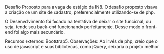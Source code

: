Desafio Proposto para a vaga de estágio da IN8.
O desafio proposto visava a criação de um site de cadastro, preferencialmente utilizando-se de php.

O Desenvolvimento foi focado na tentativa de deixar o site funcional, ou seja, tendo seu back-end funcionando perfeitamente. Desse modo o front-end foi algo mais secundário.

Recursos externos: Bootstrap5.
Observações: Ao invés de php, creio que o uso de javascript e suas bibliotecas, como jQuery, deixaria o projeto melhor

